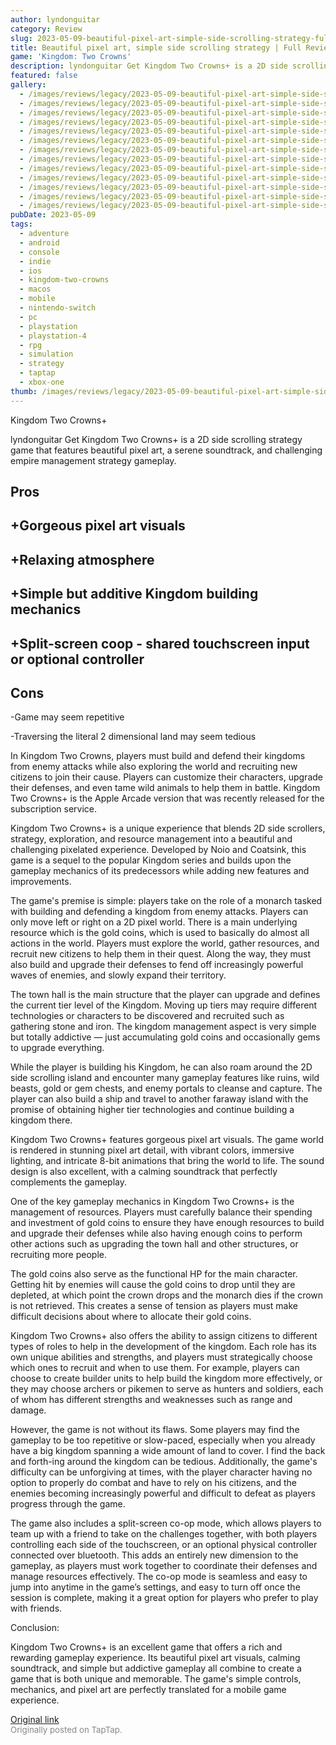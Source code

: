 ```yaml
---
author: lyndonguitar
category: Review
slug: 2023-05-09-beautiful-pixel-art-simple-side-scrolling-strategy-full-review-kingdom-two-crowns
title: Beautiful pixel art, simple side scrolling strategy | Full Review - Kingdom Two Crowns+
game: 'Kingdom: Two Crowns'
description: lyndonguitar Get Kingdom Two Crowns+ is a 2D side scrolling strategy game that features beautiful pixel art, a serene soundtrack, and challenging empire management strategy gameplay.
featured: false
gallery:
  - /images/reviews/legacy/2023-05-09-beautiful-pixel-art-simple-side-scrolling-strategy--full-review---kingdom-two-crowns-0.avif
  - /images/reviews/legacy/2023-05-09-beautiful-pixel-art-simple-side-scrolling-strategy--full-review---kingdom-two-crowns-1.avif
  - /images/reviews/legacy/2023-05-09-beautiful-pixel-art-simple-side-scrolling-strategy--full-review---kingdom-two-crowns-2.avif
  - /images/reviews/legacy/2023-05-09-beautiful-pixel-art-simple-side-scrolling-strategy--full-review---kingdom-two-crowns-3.avif
  - /images/reviews/legacy/2023-05-09-beautiful-pixel-art-simple-side-scrolling-strategy--full-review---kingdom-two-crowns-4.avif
  - /images/reviews/legacy/2023-05-09-beautiful-pixel-art-simple-side-scrolling-strategy--full-review---kingdom-two-crowns-5.avif
  - /images/reviews/legacy/2023-05-09-beautiful-pixel-art-simple-side-scrolling-strategy--full-review---kingdom-two-crowns-6.avif
  - /images/reviews/legacy/2023-05-09-beautiful-pixel-art-simple-side-scrolling-strategy--full-review---kingdom-two-crowns-7.avif
  - /images/reviews/legacy/2023-05-09-beautiful-pixel-art-simple-side-scrolling-strategy--full-review---kingdom-two-crowns-8.avif
  - /images/reviews/legacy/2023-05-09-beautiful-pixel-art-simple-side-scrolling-strategy--full-review---kingdom-two-crowns-9.avif
  - /images/reviews/legacy/2023-05-09-beautiful-pixel-art-simple-side-scrolling-strategy--full-review---kingdom-two-crowns-10.avif
  - /images/reviews/legacy/2023-05-09-beautiful-pixel-art-simple-side-scrolling-strategy--full-review---kingdom-two-crowns-11.avif
  - /images/reviews/legacy/2023-05-09-beautiful-pixel-art-simple-side-scrolling-strategy--full-review---kingdom-two-crowns-12.avif
pubDate: 2023-05-09
tags:
  - adventure
  - android
  - console
  - indie
  - ios
  - kingdom-two-crowns
  - macos
  - mobile
  - nintendo-switch
  - pc
  - playstation
  - playstation-4
  - rpg
  - simulation
  - strategy
  - taptap
  - xbox-one
thumb: /images/reviews/legacy/2023-05-09-beautiful-pixel-art-simple-side-scrolling-strategy--full-review---kingdom-two-crowns-0.avif
---
```


Kingdom Two Crowns+

lyndonguitar
Get
Kingdom Two Crowns+ is a 2D side scrolling strategy game that features beautiful pixel art, a serene soundtrack, and challenging empire management strategy gameplay.




## Pros



## +Gorgeous pixel art visuals


## +Relaxing atmosphere


## +Simple but additive Kingdom building mechanics


## +Split-screen coop - shared touchscreen input or optional controller




## Cons


-Game may seem repetitive

-Traversing the literal 2 dimensional land may seem tedious

In Kingdom Two Crowns, players must build and defend their kingdoms from enemy attacks while also exploring the world and recruiting new citizens to join their cause. Players can customize their characters, upgrade their defenses, and even tame wild animals to help them in battle. Kingdom Two Crowns+ is the Apple Arcade version that was recently released for the subscription service.

Kingdom Two Crowns+ is a unique experience that blends 2D side scrollers, strategy, exploration, and resource management into a beautiful and challenging pixelated experience. Developed by Noio and Coatsink, this game is a sequel to the popular Kingdom series and builds upon the gameplay mechanics of its predecessors while adding new features and improvements.

The game's premise is simple: players take on the role of a monarch tasked with building and defending a kingdom from enemy attacks. Players can only move left or right on a 2D pixel world. There is a main underlying resource which is the gold coins, which is used to basically do almost all actions in the world. Players must explore the world, gather resources, and recruit new citizens to help them in their quest. Along the way, they must also build and upgrade their defenses to fend off increasingly powerful waves of enemies, and slowly expand their territory.

The town hall is the main structure that the player can upgrade and defines the current tier level of the Kingdom. Moving up tiers may require different technologies or characters to be discovered and recruited such as gathering stone and iron. The kingdom management aspect is very simple but totally addictive — just accumulating gold coins and occasionally gems to upgrade everything.

While the player is building his Kingdom, he can also roam around the 2D side scrolling island and encounter many gameplay features like ruins, wild beasts, gold or gem chests, and enemy portals to cleanse and capture. The player can also build a ship and travel to another faraway island with the promise of obtaining higher tier technologies and continue building a kingdom there.

Kingdom Two Crowns+ features gorgeous pixel art visuals. The game world is rendered in stunning pixel art detail, with vibrant colors, immersive lighting, and intricate 8-bit animations that bring the world to life. The sound design is also excellent, with a calming soundtrack that perfectly complements the gameplay.

One of the key gameplay mechanics in Kingdom Two Crowns+ is the management of resources. Players must carefully balance their spending and investment of gold coins to ensure they have enough resources to build and upgrade their defenses while also having enough coins to perform other actions such as upgrading the town hall and other structures, or recruiting more people.

The gold coins also serve as the functional HP for the main character. Getting hit by enemies will cause the gold coins to drop until they are depleted, at which point the crown drops and the monarch dies if the crown is not retrieved. This creates a sense of tension as players must make difficult decisions about where to allocate their gold coins.

Kingdom Two Crowns+ also offers the ability to assign citizens to different types of roles to help in the development of the kingdom. Each role has its own unique abilities and strengths, and players must strategically choose which ones to recruit and when to use them. For example, players can choose to create builder units to help build the kingdom more effectively, or they may choose archers or pikemen to serve as hunters and soldiers, each of whom has different strengths and weaknesses such as range and damage.

However, the game is not without its flaws. Some players may find the gameplay to be too repetitive or slow-paced, especially when you already have a big kingdom spanning a wide amount of land to cover. I find the back and forth-ing around the kingdom can be tedious. Additionally, the game's difficulty can be unforgiving at times, with the player character having no option to properly do combat and have to rely on his citizens, and the enemies becoming increasingly powerful and difficult to defeat as players progress through the game.

The game also includes a split-screen co-op mode, which allows players to team up with a friend to take on the challenges together, with both players controlling each side of the touchscreen, or an optional physical controller connected over bluetooth. This adds an entirely new dimension to the gameplay, as players must work together to coordinate their defenses and manage resources effectively. The co-op mode is seamless and easy to jump into anytime in the game’s settings, and easy to turn off once the session is complete, making it a great option for players who prefer to play with friends.

Conclusion:

Kingdom Two Crowns+ is an excellent game that offers a rich and rewarding gameplay experience. Its beautiful pixel art visuals, calming soundtrack, and simple but addictive gameplay all combine to create a game that is both unique and memorable. The game's simple controls, mechanics, and pixel art are perfectly translated for a mobile game experience.

[Original link](https://www.taptap.io/post/5385048)<br><span style="font-size: 0.95em; color: #888;">Originally posted on TapTap.</span>